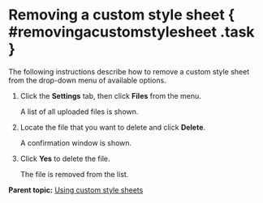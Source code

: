 # Removing a custom style sheet { #removingacustomstylesheet .task }

The following instructions describe how to remove a custom style sheet from the drop-down menu of available options.

1.  Click the **Settings** tab, then click **Files** from the menu.

    A list of all uploaded files is shown.

2.  Locate the file that you want to delete and click **Delete**.

    A confirmation window is shown.

3.  Click **Yes** to delete the file.

    The file is removed from the list.


**Parent topic:** [Using custom style sheets](ex_css_toc.md)

